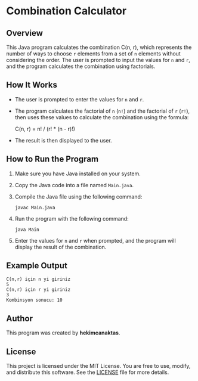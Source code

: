 # Combination Calculator

## Overview

This Java program calculates the combination C(n, r), which represents the number of ways to choose `r` elements from a set of `n` elements without considering the order. The user is prompted to input the values for `n` and `r`, and the program calculates the combination using factorials.

## How It Works

- The user is prompted to enter the values for `n` and `r`.
- The program calculates the factorial of `n` (`n!`) and the factorial of `r` (`r!`), then uses these values to calculate the combination using the formula:
  
  
  C(n, r) = n! / (r! * (n - r)!)

- The result is then displayed to the user.

## How to Run the Program

1. Make sure you have Java installed on your system.
2. Copy the Java code into a file named `Main.java`.
3. Compile the Java file using the following command:

   ```
   javac Main.java
   ```

4. Run the program with the following command:

   ```
   java Main
   ```

5. Enter the values for `n` and `r` when prompted, and the program will display the result of the combination.

## Example Output

```
C(n,r) için n yi giriniz
5
C(n,r) için r yi giriniz
3
Kombinsyon sonucu: 10
```

## Author

This program was created by **hekimcanaktas**.

## License

This project is licensed under the MIT License. You are free to use, modify, and distribute this software. See the [LICENSE](LICENSE) file for more details.



